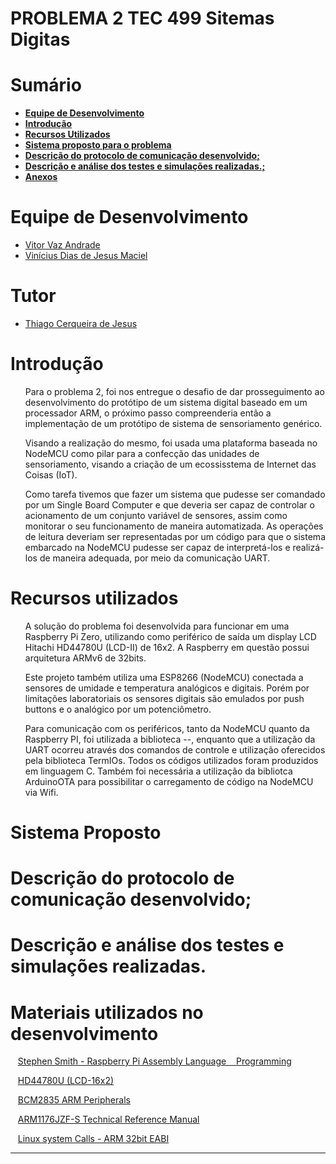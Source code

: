 <div id="inicio">
    <h1>PROBLEMA 2 TEC 499 Sitemas Digitas</h1>
</div>
<div id="sumario">
    <h1>Sumário</h1>
	<ul>
        	<li><a href="#equipe"> <b>Equipe de Desenvolvimento</b></li>
          	<li><a href="#inicio"> <b>Introdução</b></li>
		<li><a href="#recursos-utilizados"> <b>Recursos Utilizados</b> </a></li>
        	<li><a href="#sistema-proposto"> <b>Sistema proposto para o problema</b> </a> </li>
        	<li><a href="#limitacoes-solucao"> <b>Descrição do protocolo de comunicação desenvolvido;</b> </a> </li>
          <li><a href="#limitacoes-solucao"> <b>Descrição e análise dos testes e simulações realizadas.;</b> </a> </li>
		      <li><a href="#anexos"> <b>Anexos</b> </a></li>
	</ul>	
</div>

<div id="equipe">
    <h1>Equipe de Desenvolvimento</h1>
    <ul>
		<li><a href="https://github.com/VitorVA6"> Vitor Vaz Andrade </li>
		<li><a href="https://github.com/ViniciusDJM"> Vinícius Dias de Jesus Maciel </a></li>
	</ul>
    <h1>Tutor</h1>
    <ul>
        <li><a href="https://github.com/thiagocj">Thiago Cerqueira de Jesus</a></li>
    </ul>
</div>



<div id="Introdução">
     <h1> Introdução </h1>
     <ul>
	Para o problema 2, foi nos entregue o desafio de dar prosseguimento ao desenvolvimento do protótipo de um sistema digital baseado em um processador ARM, o próximo passo compreenderia então a implementação de um protótipo de sistema de sensoriamento genérico.
	
Visando a realização do mesmo, foi usada uma plataforma baseada no NodeMCU como pilar para a confecção das unidades de sensoriamento, visando a criação de um ecossisstema de Internet das Coisas (IoT).
	
Como tarefa tivemos que fazer um sistema que pudesse ser comandado por um Single Board Computer e que deveria ser capaz de controlar o acionamento de um conjunto variável de sensores, assim como monitorar o seu funcionamento de maneira automatizada. As operações de leitura deveriam ser representadas por um código para que o sistema embarcado na NodeMCU pudesse ser capaz de interpretá-los e realizá-los de maneira adequada, por meio da comunicação UART.
	</ul>
</div>
<div id="recursos-utilizados">
    <h1>Recursos utilizados</h1>
    <ul>
    A solução do problema foi desenvolvida para funcionar em uma Raspberry Pi Zero, utilizando como periférico de saída um display LCD Hitachi HD44780U (LCD-II) de 16x2. A Raspberry em questão possui arquitetura ARMv6 de 32bits.

Este projeto também utiliza uma ESP8266 (NodeMCU) conectada a sensores de umidade e temperatura analógicos e digitais. Porém por limitações laboratoriais os sensores digitais são emulados por push buttons e o analógico por um potenciômetro.

Para comunicação com os periféricos, tanto da NodeMCU quanto da Raspberry PI, foi utilizada a biblioteca --, enquanto que a utilização da UART ocorreu através dos comandos de controle e utilização oferecidos pela biblioteca TermIOs. Todos os códigos utilizados foram produzidos em linguagem C. Também foi necessária a utilização da bibliotca ArduinoOTA para possibilitar o carregamento de código na NodeMCU via Wifi.
    </ul>
</div>

<div id="sistema-proposto">
    <h1>Sistema Proposto</h1> 
   
</div>



<div id="anexos">
<h1>Descrição do protocolo de comunicação desenvolvido;</h1>
</div>



<div id="anexos">
<h1> Descrição e análise dos testes e simulações realizadas.</h1> 
</div>

<div id="anexos">
<h1> Materiais utilizados no desenvolvimento</h1> 
</div>

&nbsp;&nbsp;&nbsp;[Stephen Smith - Raspberry Pi Assembly Language
&nbsp;&nbsp;&nbsp;Programming
](https://link.springer.com/book/10.1007/978-1-4842-5287-1)

&nbsp;&nbsp;&nbsp;[HD44780U (LCD-16x2)](https://www.sparkfun.com/datasheets/LCD/HD44780.pdf)

&nbsp;&nbsp;&nbsp;[BCM2835 ARM Peripherals](https://www.raspberrypi.org/app/uploads/2012/02/BCM2835-ARM-Peripherals.pdf)

&nbsp;&nbsp;&nbsp;[ARM1176JZF-S Technical Reference Manual](https://developer.arm.com/documentation/ddi0301/h?lang=en)

&nbsp;&nbsp;&nbsp;[Linux system Calls - ARM 32bit EABI](https://chromium.googlesource.com/chromiumos/docs/+/master/constants/syscalls.md#arm-32_bit_EABI)
</div>


<hr/>
</div>




















